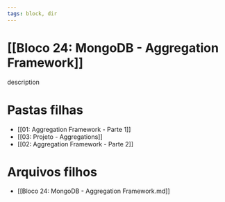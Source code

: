```yaml
---
tags: block, dir
---
```


# [[Bloco 24: MongoDB - Aggregation Framework]]

description

# Pastas filhas

- [[01: Aggregation Framework - Parte 1]]
- [[03: Projeto - Aggregations]]
- [[02: Aggregation Framework - Parte 2]]

# Arquivos filhos

- [[Bloco 24: MongoDB - Aggregation Framework.md]]
